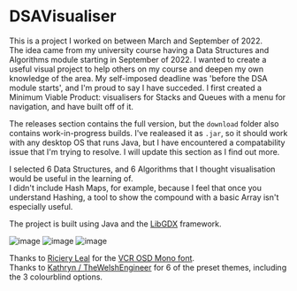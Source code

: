 # DSAVisualiser

This is a project I worked on between March and September of 2022.  
The idea came from my university course having a Data Structures and Algorithms module starting in September of 2022.
I wanted to create a useful visual project to help others on my course and deepen my own knowledge of the area.
My self-imposed deadline was 'before the DSA module starts', and I'm proud to say I have succeded.
I first created a Minimum Viable Product: visualisers for Stacks and Queues with a menu for navigation, and have built off of it.

The releases section contains the full version, but the `download` folder also contains work-in-progress builds.
I've realeased it as `.jar`, so it should work with any desktop OS that runs Java, but I have encountered a compatability issue that I'm trying to resolve.
I will update this section as I find out more.

I selected 6 Data Structures, and 6 Algorithms that I thought visualisation would be useful in the learning of.  
I didn't include Hash Maps, for example, because I feel that once you understand Hashing, a tool to show the compound with a basic Array isn't especially useful.

The project is built using Java and the <a href="https://github.com/libgdx/libgdx">LibGDX</a> framework.

![image](https://user-images.githubusercontent.com/97246704/192095688-b48f1faa-4f02-4ca6-9f1d-4628f7d0924a.png)
![image](https://user-images.githubusercontent.com/97246704/192096764-a850e61b-7dcc-4917-be43-253f38340592.png)
![image](https://user-images.githubusercontent.com/97246704/192096212-8b13abe0-6608-40fb-97da-e6c2bae8e92a.png)


Thanks to <a href="https://www.dafont.com/mrmanet.d5509">Riciery Leal</a> for the <a href="https://www.dafont.com/vcr-osd-mono.font">VCR OSD Mono font</a>.  
Thanks to <a href="https://github.com/TheWelshEngineer">Kathryn / TheWelshEngineer</a> for 6 of the preset themes, including the 3 colourblind options.

